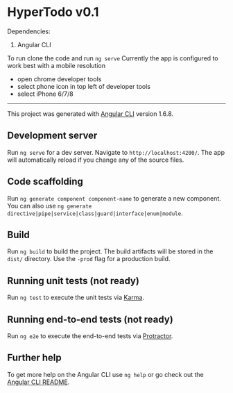# HyperTodo v0.1

Dependencies: 
1. Angular CLI 

To run clone the code and run `ng serve`
Currently the app is configured to work best with a mobile resolution
  - open chrome developer tools
  - select phone icon in top left of developer tools
  - select iPhone 6/7/8

---

This project was generated with [Angular CLI](https://github.com/angular/angular-cli) version 1.6.8.

## Development server

Run `ng serve` for a dev server. Navigate to `http://localhost:4200/`. The app will automatically reload if you change any of the source files.

## Code scaffolding

Run `ng generate component component-name` to generate a new component. You can also use `ng generate directive|pipe|service|class|guard|interface|enum|module`.

## Build

Run `ng build` to build the project. The build artifacts will be stored in the `dist/` directory. Use the `-prod` flag for a production build.

## Running unit tests (not ready)

Run `ng test` to execute the unit tests via [Karma](https://karma-runner.github.io).

## Running end-to-end tests (not ready)

Run `ng e2e` to execute the end-to-end tests via [Protractor](http://www.protractortest.org/).

## Further help

To get more help on the Angular CLI use `ng help` or go check out the [Angular CLI README](https://github.com/angular/angular-cli/blob/master/README.md).
